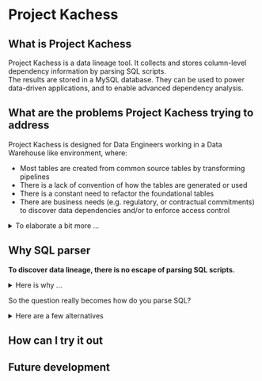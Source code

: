 
# Project Kachess  
  
## What is Project Kachess  
  
Project Kachess is a data lineage tool. It collects and stores column-level dependency information by parsing SQL scripts.   
The results are stored in a MySQL database. They can be used to power data-driven applications, and to enable advanced dependency analysis.  
  
  
## What are the problems Project Kachess trying to address  
  
Project Kachess is designed for Data Engineers working in a Data Warehouse like environment, where:  
- Most tables are created from common source tables by transforming pipelines  
- There is a lack of convention of how the tables are generated or used  
- There is a constant need to refactor the foundational tables  
- There are business needs (e.g. regulatory, or contractual commitments) to discover data dependencies and/or to enforce access control  
  
<details>  
    <summary>To elaborate a bit more ... </summary>  
  
### Background  
  
- Project Kachess is inspired by my recent work at a popular software company where there was a lot of data users and SQL writers, but there was very few data engineers  
  - Many people built SQL pipelines besides data engineers: data scientists, BI developers, software engineers, product managers, etc.  
  - Most of them wrote pipelines to address their immediate needs, with a hope that one day, someday, a data engineer will take over   
- As a result, the pipelines were haphazardly done:  
  - There was a lack of rigor to ensure data fidelity, e.g. whether a pipeline uses the source of truth, whether there is data quality checks, etc.  
  - There was no enforcement of engineering best practices, e.g. adopting naming convention, breaking down complicated pipelines into smaller, re-useable components  
  - There was very little documentation for most pipelines  
- The problem tends to feed on itself  
  - Even when there are opportunities to refactor an existing table, because people are afraid of downstream impacts, they often choose the only option they are left with: to build a parallel table.  
  - After a while, when there are so many look-alike tables, one lost track of which one is the latest, or is the source of truth  
  - Even when a data engineer is ready to consolidate the pipelines, she found her scope just multiplied  
  - The cycle continues until no one trusts the data warehouse anymore  
- Similarly, there are other critical needs that could benefit greatly from data lineage, for example  
  - When a pipeline had an incident, the on-call engineer needs to find and notify downstream owners of the outage. She needs to be able to answer questions like, "how soon my dashboard will be back online"? 
  - When you decided to move your data warehouse to a new platform, which pipeline to migrate first?
  - When you have to make a data model change, which downstream pipeline needs to be re-written?
  - When InfoSec or SOX compliance teams ask for access control audit  
</details>    
  
## Why SQL parser  
  
**To discover data lineage, there is no escape of parsing SQL scripts.**
<details>  
    <summary>Here is why ... </summary>  

- In a smaller setting, you may be able to use `grep`, `find` or an IDE to track downstream dependencies of a table
- However, in an large dev environment, when you have to do the same lookup repeatedly, among hundreds of pipelines or thousands of tables, the task quickly becomes productivity drain
- What is more, if all the SQL programs follow a coding standard, or conforming to a naming convention, table lookups may be much easier. 
- However, when you have a legacy code base that is several years old, and you had many turnovers on the team, you may not assume anything
</details>

So the question really becomes how do you parse SQL?
<details>
	<summary> Here are a few alternatives</summary>

- [HiveParser](https://hive.apache.org/javadocs/r2.1.1/api/org/apache/hadoop/hive/ql/parse/HiveParser.html)
- Uber Engineering's [QueryParser](https://github.com/uber/queryparser)
- A few commercial options such as MANTA, General SQL Parser (GSP)

I chose to write my own, starting from BNF syntax description, for the following reasons:
- Flexibility
- Familiarity

</details>

## How can I try it out  
## Future development